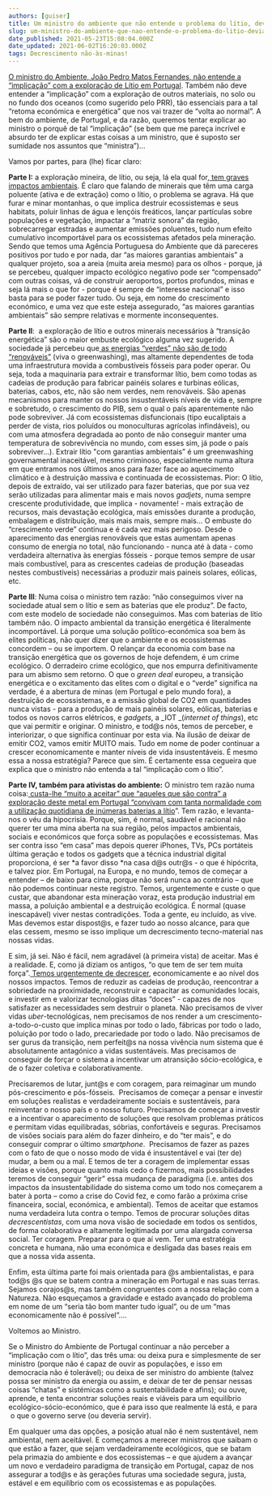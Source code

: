 ```yaml
---
authors: [guiser]
title: Um ministro do ambiente que não entende o problema do lítio, devia ser ministro do ambiente?
slug: um-ministro-do-ambiente-que-nao-entende-o-problema-do-litio-devia-ser-ministro-do-ambiente
date_published: 2021-05-23T15:08:04.000Z
date_updated: 2021-06-02T16:20:03.000Z
tags: Decrescimento não-às-minas!
---
```


[O ministro do Ambiente, João Pedro Matos Fernandes, não entende a “implicação” com a exploração de Lítio em Portugal](https://www.tsf.pt/portugal/sociedade/ministro-do-ambiente-considera-litio-indispensavel-e-nao-entende-implicacao--13750871.html). Também não deve entender a “implicação” com a exploração de outros materiais, no solo ou no fundo dos oceanos (como sugerido pelo PRR), tão essenciais para a tal “retoma económica e energética” que nos vai trazer de “volta ao normal”. A bem do ambiente, de Portugal, e da razão, queremos tentar explicar ao ministro o porquê de tal “implicação” (se bem que me pareça incrível e absurdo ter de explicar estas coisas a um ministro, que é suposto ser sumidade nos assuntos que “ministra”)...

Vamos por partes, para (lhe) ficar claro:

**Parte I:** a exploração mineira, de lítio, ou seja, lá ela qual for,[ tem graves impactos ambientais](https://alertalitio.quercus.pt/os-riscos-da-extracao-do-litio/). É claro que falando de minerais que têm uma carga poluente (ativa e de extração) como o lítio, o problema se agrava. Há que furar e minar montanhas, o que implica destruir ecossistemas e seus habitats, poluir linhas de água e lençóis freáticos, lançar partículas sobre populações e vegetação, impactar a “matriz sonora” da região, sobrecarregar estradas e aumentar emissões poluentes, tudo num efeito cumulativo incomportável para os ecossistemas afetados pela mineração. Sendo que temos uma Agência Portuguesa do Ambiente que dá pareceres positivos por tudo e por nada, dar “as maiores garantias ambientais” a qualquer projeto, soa a areia (muita areia mesmo) para os olhos - porque, já se percebeu, qualquer impacto ecológico negativo pode ser “compensado” com outras coisas, vá de construir aeroportos, portos profundos, minas e seja lá mais o que for - porque é sempre de “interesse nacional” e isso basta para se poder fazer tudo. Ou seja, em nome do crescimento económico, e uma vez que este esteja assegurado, “as maiores garantias ambientais” são sempre relativas e mormente inconsequentes.

**Parte II**:  a exploração de lítio e outros minerais necessários à “transição energética” são o maior embuste ecológico alguma vez sugerido. A sociedade já percebeu que[ as energias “verdes” não são de todo “renováveis”](https://www.rtp.pt/programa/tv/p39590) (viva o greenwashing), mas altamente dependentes de toda uma infraestrutura movida a combustíveis fósseis para poder operar. Ou seja, toda a maquinaria para extrair e transformar lítio, bem como todas as cadeias de produção para fabricar painéis solares e turbinas eólicas, baterias, cabos, etc, não são nem verdes, nem renováveis. São apenas mecanismos para manter os nossos insustentáveis níveis de vida e, sempre e sobretudo, o crescimento do PIB, sem o qual o país aparentemente não pode sobreviver. Já com ecossistemas disfuncionais (tipo eucaliptais a perder de vista, rios poluídos ou monoculturas agrícolas infindáveis), ou com uma atmosfera degradada ao ponto de não conseguir manter uma temperatura de sobrevivência no mundo, com esses sim, já pode o país sobreviver...). Extrair lítio "com garantias ambientais” é um greenwashing governamental inaceitável, mesmo criminoso, especialmente numa altura em que entramos nos últimos anos para fazer face ao aquecimento climático e à destruição massiva e continuada de ecossistemas. Pior: O lítio, depois de extraído, vai ser utilizado para fazer baterias, que por sua vez serão utilizadas para alimentar mais e mais novos _gadjets_, numa sempre crescente produtividade, que implica - novamente! - mais extração de recursos, mais devastação ecológica, mais emissões durante a produção, embalagem e distribuição, mais mais mais, sempre mais… O embuste do “crescimento verde” continua e é cada vez mais perigoso. Desde o aparecimento das energias renováveis que estas aumentam apenas consumo de energia no total, não funcionando - nunca até à data - como verdadeira alternativa às energias fósseis - porque temos sempre de usar mais combustível, para as crescentes cadeias de produção (baseadas nestes combustíveis) necessárias a produzir mais paineis solares, eólicas, etc.

**Parte III**: Numa coisa o ministro tem razão: “não conseguimos viver na sociedade atual sem o lítio e sem as baterias que ele produz”. De facto, com este modelo de sociedade não conseguimos. Mas com baterias de lítio também não. O impacto ambiental da transição energética é literalmente incomportável. Lá porque uma solução político-económica soa bem às elites políticas, não quer dizer que o ambiente e os ecossistemas concordem – ou se importem. O relançar da economia com base na transição energética que os governos de hoje defendem, é um crime ecológico. O derradeiro crime ecológico, que nos empurra definitivamente para um abismo sem retorno. O que o _green deal_ europeu, a transição energética e o excitamento das elites com o digital e o “verde” significa na verdade, é a abertura de minas (em Portugal e pelo mundo fora), a destruição de ecossistemas, e a emissão global de CO2 em quantidades nunca vistas - para a produção de mais painéis solares, eólicas, baterias e todos os novos carros elétricos, e _gadgets_, a _IOT _(_internet of things_), etc que vai permitir e originar. O ministro, e tod@s nós, temos de perceber, e interiorizar, o que significa continuar por esta via. Na ilusão de deixar de emitir CO2, vamos emitir MUITO mais. Tudo em nome de poder continuar a crescer economicamente e manter níveis de vida insustentáveis. É mesmo essa a nossa estratégia? Parece que sim. É certamente essa cegueira que explica que o ministro não entenda a tal “implicação com o lítio”.

**Parte IV, também para ativistas do ambiente:** O ministro tem razão numa coisa:[ custa-lhe “muito a aceitar” que “aqueles que são contra” a exploração deste metal em Portugal “convivam com tanta normalidade com a utilização quotidiana de inúmeras baterias a lítio](https://eco.sapo.pt/2021/05/21/ministro-do-ambiente-considera-litio-indispensavel-e-nao-entende-implicacao/)”. Tem razão, e levanta-nos o véu da hipocrisia. Porque, sim, é normal, saudável e racional não querer ter uma mina aberta na sua região, pelos impactos ambientais, sociais e económicos que força sobre as populações e ecossistemas. Mas ser contra isso “em casa” mas depois querer iPhones, TVs, PCs portáteis última geração e todos os gadgets que a técnica industrial digital proporciona, é ser *a favor disso *na casa d@s outr@s - o que é hipócrita, e talvez pior. Em Portugal, na Europa, e no mundo, temos de começar a entender – de baixo para cima, porque não será nunca ao contrário – que não podemos continuar neste registro. Temos, urgentemente e custe o que custar, que abandonar esta mineração voraz, esta produção industrial em massa, a poluição ambiental e a destruição ecológica. É normal (quase inescapável) viver nestas contradições. Toda a gente, eu incluído, as vive. Mas devemos estar dispost@s, e fazer tudo ao nosso alcance, para que elas cessem, mesmo se isso implique um decrescimento tecno-material nas nossas vidas.

E sim, já sei. Não é fácil, nem agradável (à primeira vista) de aceitar. Mas é a realidade. E, como já diziam os antigos, “o que tem de ser tem muita força”.[ Temos urgentemente de decrescer](/%C2%B4), economicamente e ao nível dos nossos impactos. Temos de reduzir as cadeias de produção, reencontrar a sobriedade na proximidade, reconstruir e capacitar as comunidades locais, e investir em e valorizar tecnologias ditas “doces” - capazes de nos satisfazer as necessidades sem destruir o planeta. Não precisamos de viver vidas _uber_-tecnológicas, nem precisamos de nos render a um crescimento-a-todo-o-custo que implica minas por todo o lado, fábricas por todo o lado, poluição por todo o lado, precariedade por todo o lado. Não precisamos de ser gurus da transição, nem perfeit@s na nossa vivência num sistema que é absolutamente antagónico a vidas sustentáveis. Mas precisamos de conseguir de forçar o sistema a incentivar um atransição sócio-ecológica, e de o fazer coletiva e colaborativamente.

Precisaremos de lutar, junt@s e com coragem, para reimaginar um mundo pós-crescimento e pós-fósseis.  Precisamos de começar a pensar e investir em soluções realistas e verdadeiramente sociais e sustentáveis, para reinventar o nosso país e o nosso futuro. Precisamos de começar a investir e a incentivar o aparecimento de soluções que resolvam problemas práticos e permitam vidas equilibradas, sóbrias, confortáveis e seguras. Precisamos de visões sociais para além do fazer dinheiro, e do “ter mais”, e do conseguir comprar o último _smartphone_.  Precisamos de fazer as pazes com o fato de que o nosso modo de vida é insustentável e vai (ter de) mudar, a bem ou a mal. E temos de ter a coragem de implementar essas ideias e visões, porque quanto mais cedo o fizermos, mais possibilidades teremos de conseguir “gerir” essa mudança de paradigma (i.e. antes dos impactos da insustentabilidade do sistema como um todo nos começarem a bater à porta – como a crise do Covid fez, e como farão a próxima crise financeira, social, económica, e ambiental). Temos de aceitar que estamos numa verdadeira luta contra o tempo. Temos de procurar soluções ditas _decrescentistas_, com uma nova visão de sociedade em todos os sentidos, de forma colaborativa e altamente legitimada por uma alargada conversa social. Ter coragem. Preparar para o que aí vem. Ter uma estratégia concreta e humana, não uma económica e desligada das bases reais em que a nossa vida assenta.

Enfim, esta última parte foi mais orientada para @s ambientalistas, e para tod@s @s que se batem contra a mineração em Portugal e nas suas terras. Sejamos corajos@s, mas também congruentes com a nossa relação com a Natureza. Não esqueçamos a gravidade e estado avançado do problema em nome de um “seria tão bom manter tudo igual”, ou de um “mas economicamente não é possível”....

Voltemos ao Ministro.

Se o Ministro do Ambiente de Portugal continuar a não perceber a “implicação com o lítio”, das três uma: ou deixa pura e simplesmente de ser ministro (porque não é capaz de ouvir as populações, e isso em democracia não é tolerável); ou deixa de ser ministro do ambiente (talvez possa ser ministro da energia ou assim, e deixar de ter de pensar nessas coisas “chatas” e sistémicas como a sustentabilidade e afins); ou ouve, aprende, e tenta encontrar soluções reais e viáveis para um equilíbrio ecológico-sócio-económico, que é para isso que realmente lá está, e para  o que o governo serve (ou deveria servir).

Em qualquer uma das opções, a posição atual não é nem sustentável, nem ambiental, nem aceitável. E começamos a merecer ministros que saibam o que estão a fazer, que sejam verdadeiramente ecológicos, que se batam pela primazia do ambiente e dos ecossistemas – e que ajudem a avançar um novo e verdadeiro paradigma de transição em Portugal, capaz de nos assegurar a tod@s e às gerações futuras uma sociedade segura, justa, estável e em equilíbrio com os ecossistemas e as populações.
